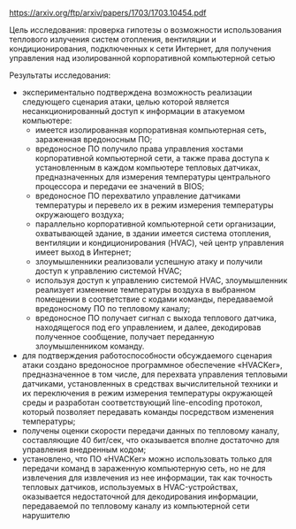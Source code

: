 https://arxiv.org/ftp/arxiv/papers/1703/1703.10454.pdf

Цель исследования: проверка гипотезы о возможности использования теплового излучения систем отопления, вентиляции и кондиционирования, подключенных к сети Интернет, для получения управления над изолированной корпоративной компьютерной сетью

Результаты исследования: 
- экспериментально подтверждена возможность реализации следующего сценария атаки, целью которой является несанкционированный доступ к информации в атакуемом компьютере:
	-  имеется изолированная корпоративная компьютерная сеть, зараженная вредоносным ПО; 
	- вредоносное ПО получило права управления хостами корпоративной компьютерной сети, а также права доступа к установленным в каждом компьютере тепловых датчиках, предназначенных для измерения температуры центрального процессора и передачи ее значений в BIOS; 
	- вредоносное ПО перехватило управление датчиками температуры и перевело их в режим измерения температуры окружающего воздуха; 
	- параллельно корпоративной компьютерной сети организации, охватывающей здание, в здании имеется система отопления, вентиляции и кондиционирования (HVAC), чей центр управления имеет выход в Интернет; 
	- злоумышленники реализовали успешную атаку и получили доступ к управлению системой HVAC; 
	- используя доступ к управлению системой HVAC, злоумышленник реализует изменение температуры воздуха в выбранном помещении в соответствие с кодами команды, передаваемой вредоносному ПО по тепловому каналу; 
	- вредоносное ПО получает сигнал с выхода теплового датчика, находящегося под его управлением, и далее, декодировав полученное сообщение, получает переданную злоумышленником команду. 
- для подтверждения работоспособности обсуждаемого сценария атаки создано вредоносное программное обеспечение «HVACKer», предназначенное в том числе, для перехвата управления тепловыми датчиками, установленных в средствах вычислительной техники и их переключения в режим измерения температуры окружающей среды и разработан соответствующий line-encoding протокол, который позволяет передавать команды посредством изменения температуры; 
- получены оценки скорости передачи данных по тепловому каналу, составляющие 40 бит/сек, что оказывается вполне достаточно для управления внедренным кодом; 
- установлено, что ПО «HVACKer» можно использовать только для передачи команд в зараженную компьютерную сеть, но не для извлечения для извлечения из нее информации, так как точность тепловых датчиков, используемых в HVAC-устройствах, оказывается недостаточной для декодирования информации, передаваемой по тепловому каналу из компьютерной сети нарушителю